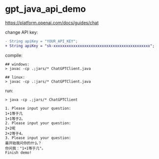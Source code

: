 # gpt_java_api_demo

https://platform.openai.com/docs/guides/chat

change API key:

```diff
- String apiKey = "YOUR_API_KEY";
+ String apiKey = "sk-xxxxxxxxxxxxxxxxxxxxxxxxxxxxxxxxxxxxxxxxxxxx";
```

compile:

```shell
## windows:
> javac -cp .;jars/* ChatGPTClient.java

## linux:
> javac -cp .:jars/* ChatGPTClient.java
```

run:

```shell
> java -cp .;jars/* ChatGPTClient

1. Please input your question:
1+1等于几
1+1等于2。
2. Please input your question:
2+2呢
2+2等于4。
3. Please input your question:
最开始我问你的什么？
你问我："1+1等于几"。
Finish demo! 
```

